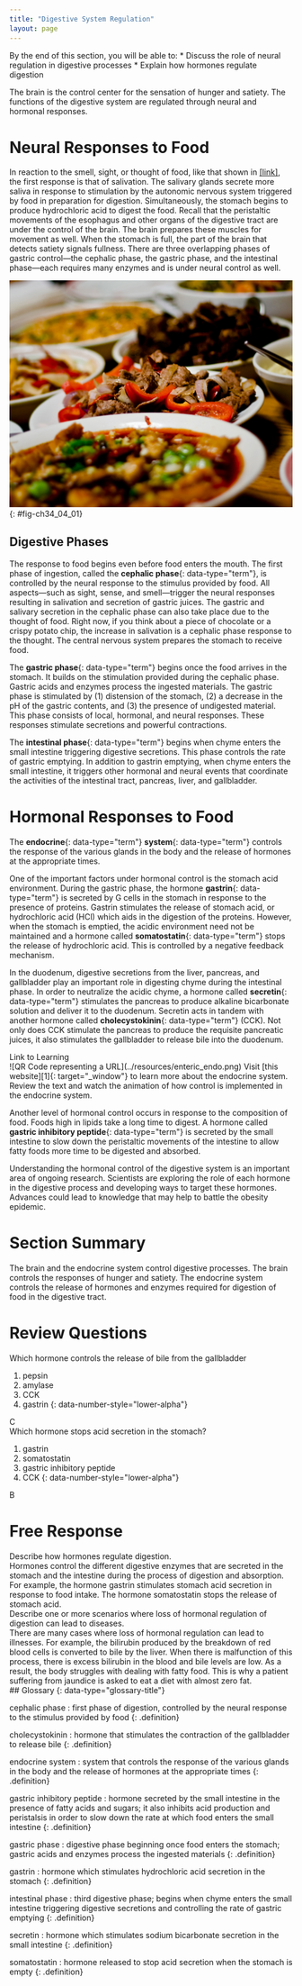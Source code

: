 ```yaml
---
title: "Digestive System Regulation"
layout: page
---
```



<div data-type="abstract" markdown="1">
By the end of this section, you will be able to:
* Discuss the role of neural regulation in digestive processes
* Explain how hormones regulate digestion

</div>

The brain is the control center for the sensation of hunger and satiety. The functions of the digestive system are regulated through neural and hormonal responses.

# Neural Responses to Food

In reaction to the smell, sight, or thought of food, like that shown in [\[link\]](#fig-ch34_04_01), the first response is that of salivation. The salivary glands secrete more saliva in response to stimulation by the autonomic nervous system triggered by food in preparation for digestion. Simultaneously, the stomach begins to produce hydrochloric acid to digest the food. Recall that the peristaltic movements of the esophagus and other organs of the digestive tract are under the control of the brain. The brain prepares these muscles for movement as well. When the stomach is full, the part of the brain that detects satiety signals fullness. There are three overlapping phases of gastric control—the cephalic phase, the gastric phase, and the intestinal phase—each requires many enzymes and is under neural control as well.

![Photo shows plates of food on a dinner table.](../resources/Figure_34_04_01.jpg "Seeing a plate of food triggers the secretion of saliva in the mouth and the production of HCL in the stomach. (credit: Kelly Bailey)"){: #fig-ch34_04_01}

## Digestive Phases

The response to food begins even before food enters the mouth. The first phase of ingestion, called the **cephalic phase**{: data-type="term"}, is controlled by the neural response to the stimulus provided by food. All aspects—such as sight, sense, and smell—trigger the neural responses resulting in salivation and secretion of gastric juices. The gastric and salivary secretion in the cephalic phase can also take place due to the thought of food. Right now, if you think about a piece of chocolate or a crispy potato chip, the increase in salivation is a cephalic phase response to the thought. The central nervous system prepares the stomach to receive food.

The **gastric phase**{: data-type="term"} begins once the food arrives in the stomach. It builds on the stimulation provided during the cephalic phase. Gastric acids and enzymes process the ingested materials. The gastric phase is stimulated by (1) distension of the stomach, (2) a decrease in the pH of the gastric contents, and (3) the presence of undigested material. This phase consists of local, hormonal, and neural responses. These responses stimulate secretions and powerful contractions.

The **intestinal phase**{: data-type="term"} begins when chyme enters the small intestine triggering digestive secretions. This phase controls the rate of gastric emptying. In addition to gastrin emptying, when chyme enters the small intestine, it triggers other hormonal and neural events that coordinate the activities of the intestinal tract, pancreas, liver, and gallbladder.

# Hormonal Responses to Food

The **endocrine**{: data-type="term"} **system**{: data-type="term"} controls the response of the various glands in the body and the release of hormones at the appropriate times.

One of the important factors under hormonal control is the stomach acid environment. During the gastric phase, the hormone **gastrin**{: data-type="term"} is secreted by G cells in the stomach in response to the presence of proteins. Gastrin stimulates the release of stomach acid, or hydrochloric acid (HCl) which aids in the digestion of the proteins. However, when the stomach is emptied, the acidic environment need not be maintained and a hormone called **somatostatin**{: data-type="term"} stops the release of hydrochloric acid. This is controlled by a negative feedback mechanism.

In the duodenum, digestive secretions from the liver, pancreas, and gallbladder play an important role in digesting chyme during the intestinal phase. In order to neutralize the acidic chyme, a hormone called **secretin**{: data-type="term"} stimulates the pancreas to produce alkaline bicarbonate solution and deliver it to the duodenum. Secretin acts in tandem with another hormone called **cholecystokinin**{: data-type="term"} (CCK). Not only does CCK stimulate the pancreas to produce the requisite pancreatic juices, it also stimulates the gallbladder to release bile into the duodenum.

<div data-type="note" data-has-label="true" class="note interactive" data-label="" markdown="1">
<div data-type="title" class="title">
Link to Learning
</div>
<span data-type="media" data-alt="QR Code representing a URL"> ![QR Code representing a URL](../resources/enteric_endo.png) </span>
Visit [this website][1]{: target="_window"} to learn more about the endocrine system. Review the text and watch the animation of how control is implemented in the endocrine system.

</div>

Another level of hormonal control occurs in response to the composition of food. Foods high in lipids take a long time to digest. A hormone called **gastric inhibitory peptide**{: data-type="term"} is secreted by the small intestine to slow down the peristaltic movements of the intestine to allow fatty foods more time to be digested and absorbed.

Understanding the hormonal control of the digestive system is an important area of ongoing research. Scientists are exploring the role of each hormone in the digestive process and developing ways to target these hormones. Advances could lead to knowledge that may help to battle the obesity epidemic.

# Section Summary

The brain and the endocrine system control digestive processes. The brain controls the responses of hunger and satiety. The endocrine system controls the release of hormones and enzymes required for digestion of food in the digestive tract.

# Review Questions

<div data-type="exercise" class="exercise">
<div data-type="problem" class="problem" markdown="1">
Which hormone controls the release of bile from the gallbladder

1.  pepsin
2.  amylase
3.  CCK
4.  gastrin
{: data-number-style="lower-alpha"}

</div>
<div data-type="solution" class="solution" markdown="1">
C

</div>
</div>

<div data-type="exercise" class="exercise">
<div data-type="problem" class="problem" markdown="1">
Which hormone stops acid secretion in the stomach?

1.  gastrin
2.  somatostatin
3.  gastric inhibitory peptide
4.  CCK
{: data-number-style="lower-alpha"}

</div>
<div data-type="solution" class="solution" markdown="1">
B

</div>
</div>

# Free Response

<div data-type="exercise" class="exercise">
<div data-type="problem" class="problem" markdown="1">
Describe how hormones regulate digestion.

</div>
<div data-type="solution" class="solution" markdown="1">
Hormones control the different digestive enzymes that are secreted in the stomach and the intestine during the process of digestion and absorption. For example, the hormone gastrin stimulates stomach acid secretion in response to food intake. The hormone somatostatin stops the release of stomach acid.

</div>
</div>

<div data-type="exercise" class="exercise">
<div data-type="problem" class="problem" markdown="1">
Describe one or more scenarios where loss of hormonal regulation of digestion can lead to diseases.

</div>
<div data-type="solution" class="solution" markdown="1">
There are many cases where loss of hormonal regulation can lead to illnesses. For example, the bilirubin produced by the breakdown of red blood cells is converted to bile by the liver. When there is malfunction of this process, there is excess bilirubin in the blood and bile levels are low. As a result, the body struggles with dealing with fatty food. This is why a patient suffering from jaundice is asked to eat a diet with almost zero fat.

</div>
</div>

<div data-type="glossary" markdown="1">
## Glossary
{: data-type="glossary-title"}

cephalic phase
: first phase of digestion, controlled by the neural response to the stimulus provided by food
{: .definition}

cholecystokinin
: hormone that stimulates the contraction of the gallbladder to release bile
{: .definition}

endocrine system
: system that controls the response of the various glands in the body and the release of hormones at the appropriate times
{: .definition}

gastric inhibitory peptide
: hormone secreted by the small intestine in the presence of fatty acids and sugars; it also inhibits acid production and peristalsis in order to slow down the rate at which food enters the small intestine
{: .definition}

gastric phase
: digestive phase beginning once food enters the stomach; gastric acids and enzymes process the ingested materials
{: .definition}

gastrin
: hormone which stimulates hydrochloric acid secretion in the stomach
{: .definition}

intestinal phase
: third digestive phase; begins when chyme enters the small intestine triggering digestive secretions and controlling the rate of gastric emptying
{: .definition}

secretin
: hormone which stimulates sodium bicarbonate secretion in the small intestine
{: .definition}

somatostatin
: hormone released to stop acid secretion when the stomach is empty
{: .definition}

</div>



[1]: http://openstaxcollege.org/l/enteric_endo
